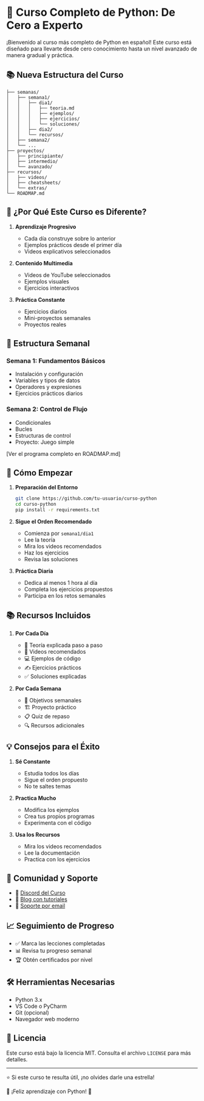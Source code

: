 # 🐍 Curso Completo de Python: De Cero a Experto

¡Bienvenido al curso más completo de Python en español! Este curso está diseñado para llevarte desde cero conocimiento hasta un nivel avanzado de manera gradual y práctica.

## 📚 Nueva Estructura del Curso

```
├── semanas/
│   ├── semana1/
│   │   ├── dia1/
│   │   │   ├── teoria.md
│   │   │   ├── ejemplos/
│   │   │   ├── ejercicios/
│   │   │   └── soluciones/
│   │   ├── dia2/
│   │   └── recursos/
│   ├── semana2/
│   └── ...
├── proyectos/
│   ├── principiante/
│   ├── intermedio/
│   └── avanzado/
├── recursos/
│   ├── videos/
│   ├── cheatsheets/
│   └── extras/
└── ROADMAP.md
```

## 🎯 ¿Por Qué Este Curso es Diferente?

1. **Aprendizaje Progresivo**
   - Cada día construye sobre lo anterior
   - Ejemplos prácticos desde el primer día
   - Videos explicativos seleccionados

2. **Contenido Multimedia**
   - Videos de YouTube seleccionados
   - Ejemplos visuales
   - Ejercicios interactivos

3. **Práctica Constante**
   - Ejercicios diarios
   - Mini-proyectos semanales
   - Proyectos reales

## 📅 Estructura Semanal

### Semana 1: Fundamentos Básicos
- Instalación y configuración
- Variables y tipos de datos
- Operadores y expresiones
- Ejercicios prácticos diarios

### Semana 2: Control de Flujo
- Condicionales
- Bucles
- Estructuras de control
- Proyecto: Juego simple

[Ver el programa completo en ROADMAP.md]

## 🚀 Cómo Empezar

1. **Preparación del Entorno**
   ```bash
   git clone https://github.com/tu-usuario/curso-python
   cd curso-python
   pip install -r requirements.txt
   ```

2. **Sigue el Orden Recomendado**
   - Comienza por `semana1/dia1`
   - Lee la teoría
   - Mira los videos recomendados
   - Haz los ejercicios
   - Revisa las soluciones

3. **Práctica Diaria**
   - Dedica al menos 1 hora al día
   - Completa los ejercicios propuestos
   - Participa en los retos semanales

## 📚 Recursos Incluidos

1. **Por Cada Día**
   - 📝 Teoría explicada paso a paso
   - 🎥 Videos recomendados
   - 💻 Ejemplos de código
   - ✍️ Ejercicios prácticos
   - ✅ Soluciones explicadas

2. **Por Cada Semana**
   - 🎯 Objetivos semanales
   - 🏗️ Proyecto práctico
   - 📋 Quiz de repaso
   - 🔍 Recursos adicionales

## 💡 Consejos para el Éxito

1. **Sé Constante**
   - Estudia todos los días
   - Sigue el orden propuesto
   - No te saltes temas

2. **Practica Mucho**
   - Modifica los ejemplos
   - Crea tus propios programas
   - Experimenta con el código

3. **Usa los Recursos**
   - Mira los videos recomendados
   - Lee la documentación
   - Practica con los ejercicios

## 🤝 Comunidad y Soporte

- 💬 [Discord del Curso](https://discord.gg/tucurso)
- 📝 [Blog con tutoriales](https://tublog.com)
- 📧 [Soporte por email](mailto:tu@email.com)

## 📈 Seguimiento de Progreso

- ✅ Marca las lecciones completadas
- 📊 Revisa tu progreso semanal
- 🏆 Obtén certificados por nivel

## 🛠️ Herramientas Necesarias

- Python 3.x
- VS Code o PyCharm
- Git (opcional)
- Navegador web moderno

## 📜 Licencia

Este curso está bajo la licencia MIT. Consulta el archivo `LICENSE` para más detalles.

---

⭐ Si este curso te resulta útil, ¡no olvides darle una estrella!

🐍 ¡Feliz aprendizaje con Python! 🚀 